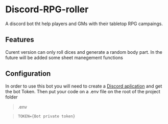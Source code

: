 # Discord-RPG-roller
 A discord bot tht help players and GMs with their tabletop RPG campaings.

## Features
 Curent version can only roll dices and generate a random body part.
 In the future will be added some sheet manegement functions 

## Configuration
 In order to use this bot you will need to create a [Discord aplication](https://discord.com/developers/applications) 
 and get the bot Token. Then put your code on a .env file on the root of the project folder
 
 >.env
 
 >```
 >TOKEN={Bot private token}
 >```
 